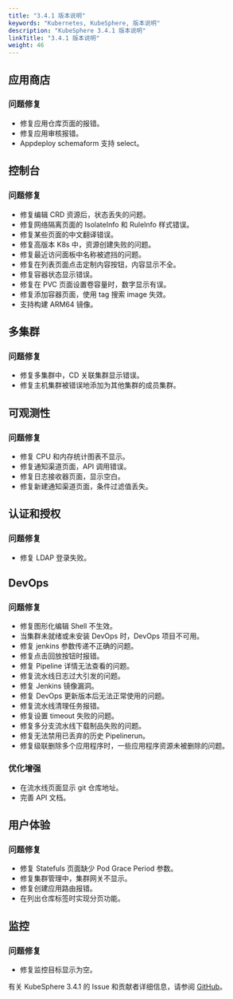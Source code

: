 ```yaml
---
title: "3.4.1 版本说明"
keywords: "Kubernetes, KubeSphere, 版本说明"
description: "KubeSphere 3.4.1 版本说明"
linkTitle: "3.4.1 版本说明"
weight: 46
---
```



## 应用商店

### 问题修复

- 修复应用仓库页面的报错。
- 修复应用审核报错。
- Appdeploy schemaform 支持 select。

## 控制台

### 问题修复

- 修复编辑 CRD 资源后，状态丢失的问题。
- 修复网络隔离页面的 IsolateInfo 和 RuleInfo 样式错误。
- 修复某些页面的中文翻译错误。
- 修复高版本 K8s 中，资源创建失败的问题。
- 修复最近访问面板中名称被遮挡的问题。
- 修复在列表页面点击定制内容按钮，内容显示不全。
- 修复容器状态显示错误。
- 修复在 PVC 页面设置卷容量时，数字显示有误。
- 修复添加容器页面，使用 tag 搜索 image 失效。
- 支持构建 ARM64 镜像。


## 多集群

### 问题修复

- 修复多集群中，CD 关联集群显示错误。
- 修复主机集群被错误地添加为其他集群的成员集群。


## 可观测性

### 问题修复

- 修复 CPU 和内存统计图表不显示。
- 修复通知渠道页面，API 调用错误。
- 修复日志接收器页面，显示空白。
- 修复新建通知渠道页面，条件过滤值丢失。

## 认证和授权

### 问题修复

- 修复 LDAP 登录失败。

## DevOps

### 问题修复

- 修复图形化编辑 Shell 不生效。
- 当集群未就绪或未安装 DevOps 时，DevOps 项目不可用。
- 修复 jenkins 参数传递不正确的问题。
- 修复点击回放按钮时报错。
- 修复 Pipeline 详情无法查看的问题。
- 修复流水线日志过大引发的问题。
- 修复 Jenkins 镜像漏洞。
- 修复 DevOps 更新版本后无法正常使用的问题。
- 修复流水线清理任务报错。
- 修复设置 timeout 失败的问题。
- 修复多分支流水线下载制品失败的问题。
- 修复无法禁用已丢弃的历史 Pipelinerun。
- 修复级联删除多个应用程序时，一些应用程序资源未被删除的问题。


### 优化增强

- 在流水线页面显示 git 仓库地址。
- 完善 API 文档。

## 用户体验

### 问题修复

- 修复 Statefuls 页面缺少 Pod Grace Period 参数。
- 修复集群管理中，集群网关不显示。
- 修复创建应用路由报错。
- 在列出仓库标签时实现分页功能。

## 监控

### 问题修复

- 修复监控目标显示为空。

有关 KubeSphere 3.4.1 的 Issue 和贡献者详细信息，请参阅 [GitHub](https://github.com/whenegghitsrock/kubesphere-carryon/blob/master/CHANGELOG/CHANGELOG-3.4.1.md)。